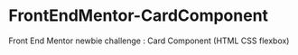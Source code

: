 # FrontEndMentor-CardComponent
Front End Mentor newbie challenge : Card Component (HTML CSS flexbox)
